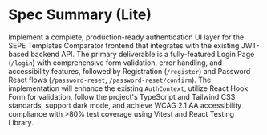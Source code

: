 # Spec Summary (Lite)

Implement a complete, production-ready authentication UI layer for the SEPE Templates Comparator frontend that integrates with the existing JWT-based backend API. The primary deliverable is a fully-featured Login Page (`/login`) with comprehensive form validation, error handling, and accessibility features, followed by Registration (`/register`) and Password Reset flows (`/password-reset`, `/password-reset/confirm`). The implementation will enhance the existing `AuthContext`, utilize React Hook Form for validation, follow the project's TypeScript and Tailwind CSS standards, support dark mode, and achieve WCAG 2.1 AA accessibility compliance with >80% test coverage using Vitest and React Testing Library.
